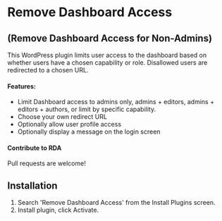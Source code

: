 # Remove Dashboard Access
## (Remove Dashboard Access for Non-Admins)

This WordPress plugin limits user access to the dashboard based on whether users have a chosen capability or role. Disallowed users are redirected to a chosen URL.

#### Features:

* Limit Dashboard access to admins only, admins + editors, admins + editors + authors, or limit by specific capability.
* Choose your own redirect URL
* Optionally allow user profile access
* Optionally display a message on the login screen

#### Contribute to RDA

Pull requests are welcome!

## Installation

1. Search 'Remove Dashboard Access' from the Install Plugins screen.
2. Install plugin, click Activate.

